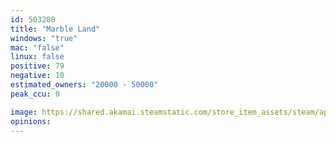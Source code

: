 ```yaml
---
id: 503280
title: "Marble Land"
windows: "true"
mac: "false"
linux: false
positive: 79
negative: 10
estimated_owners: "20000 - 50000"
peak_ccu: 0

image: https://shared.akamai.steamstatic.com/store_item_assets/steam/apps/503280/header.jpg?t=1670415575
opinions:
---
```

